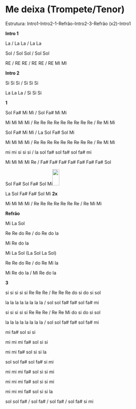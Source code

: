 # **Me deixa (Trompete/Tenor)**

Estrutura: Intro1-Intro2-1-Refrão-Intro2-3-Refrão (x2)-Intro1

**Intro 1**

La / La La / La La

Sol / Sol Sol / Sol Sol

RE / RE RE / RE RE / RE MI MI

**Intro 2**

Si Si Si / Si Si Si

La La La / Si Si Si

**1**

Sol Fa# Mi Mi / Sol Fa# Mi Mi

Mi Mi Mi Mi / Re Re Re Re Re Re Re Re Re / Re Mi Mi

Sol Fa# Mi Mi / La Sol Fa# Sol Mi

Mi Mi Mi Mi / Re Re Re Re Re Re Re Re Re / Re Mi Mi

mi mi si si si / la sol fa# sol fa# sol fa# mi

Mi Mi Mi Mi Re / Fa# Fa# Fa# Fa# Fa# Fa# Fa# Sol

Sol Fa# Sol Fa# Sol
Mi<img src="media/image1.png" style="width:0.22917in;height:0.53125in" />

La Sol Fa# Fa# Sol Mi **2x**

Mi Mi Mi Mi / Re Re Re Re Re Re Re / Re Mi Mi

**Refrão**

Mi La Sol

Re Re do Re / do Re do la

Mi Re do la

Mi La Sol (La Sol La Sol)

Re Re do Re / do Re Mi la

Mi Re do la / Mi Re do la

**3**

si si si si si Re Re Re / Re Re Re do si do si sol

la la la la la la la la / sol sol fa# fa# sol fa# mi

si si si si si Re Re Re / Re Re Mi do si do si sol

la la la la la la la la / sol sol fa# fa# sol fa# mi

mi fa# sol si si

mi mi mi fa# sol si si

mi mi fa# sol si si la

sol sol fa# sol fa# si mi

mi mi mi fa# sol si si mi

mi mi mi fa# sol si si mi

mi mi mi fa# sol si si la

sol sol fa# / sol fa# / sol fa# / sol fa# si mi